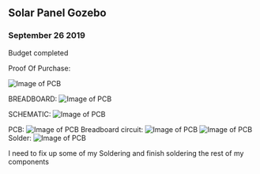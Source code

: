 Solar Panel Gozebo
-------------------
### September 26 2019
Budget completed 

Proof Of Purchase:

![Image of PCB](https://thesweeterman.github.io/TBD/Purchase.PNG)

BREADBOARD:
![Image of PCB](https://thesweeterman.github.io/TBD/BreadB.PNG)

SCHEMATIC:
![Image of PCB](https://thesweeterman.github.io/TBD/Sch.PNG)

PCB:
![Image of PCB](https://thesweeterman.github.io/TBD/PCB.PNG)
Breadboard circuit:
![Image of PCB](https://thesweeterman.github.io/TBD/tempcircuit.PNG)
![Image of PCB](https://thesweeterman.github.io/TBD/measurement.PNG)
Solder:
![Image of PCB](https://thesweeterman.github.io/TBD/Solder.PNG)


I need to fix up some of my Soldering and finish soldering the rest of my components
 
